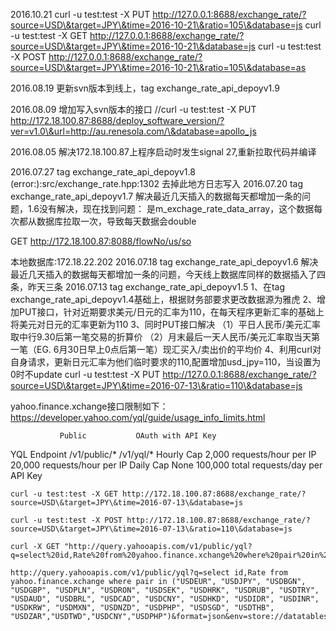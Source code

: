 2016.10.21
curl -u test:test -X PUT http://127.0.0.1:8688/exchange_rate/?source=USD\&target=JPY\&time=2016-10-21\&ratio=105\&database=js
curl -u test:test -X GET http://127.0.0.1:8688/exchange_rate/?source=USD\&target=JPY\&time=2016-10-21\&database=js
curl -u test:test -X POST http://127.0.0.1:8688/exchange_rate/?source=USD\&target=JPY\&time=2016-10-21\&ratio=105\&database=as

2016.08.19 更新svn版本到线上，tag exchange_rate_api_depoyv1.9

2016.08.09
增加写入svn版本的接口
//curl -u test:test -X PUT http://172.18.100.87:8688/deploy_software_version/?ver=v1.0\&url=http://au.renesola.com/\&database=apollo_js

2016.08.05 解决172.18.100.87上程序启动时发生signal 27,重新拉取代码并编译

2016.07.27 tag exchange_rate_api_depoyv1.8
(error:):src/exchange_rate.hpp:1302  去掉此地方日志写入
2016.07.20 tag exchange_rate_api_depoyv1.7
解决最近几天插入的数据每天都增加一条的问题，1.6没有解决，现在找到问题：
是m_exchage_rate_data_array，这个数据每次都从数据库拉取一次，导致每天数据会double


GET http://172.18.100.87:8088/flowNo/us/so

本地数据库:172.18.22.202
2016.07.18 tag exchange_rate_api_depoyv1.6
解决最近几天插入的数据每天都增加一条的问题，今天线上数据库同样的数据插入了四条，昨天三条
2016.07.13 tag exchange_rate_api_depoyv1.5
	1、在tag exchange_rate_api_depoyv1.4基础上，根据财务部要求更改数据源为雅虎
	2、增加PUT接口，针对近期要求美元/日元的汇率为110，在每天程序更新汇率的基础上将美元对日元的汇率更新为110
	3、同时PUT接口解决
		（1）平日人民币/美元汇率取中行9.30后第一笔交易的折算价
		（2）月末最后一天人民币/美元汇率取当天第一笔（EG. 6月30日早上0点后第一笔）现汇买入/卖出价的平均价
	4、利用curl对自身请求，更新日元汇率为他们临时要求的110,配置增加usd_jpy=110，当设置为0时不update
	curl -u test:test -X PUT http://127.0.0.1:8688/exchange_rate/?source=USD\&target=JPY\&time=2016-07-13\&ratio=110\&database=js

yahoo.finance.xchange接口限制如下：
https://developer.yahoo.com/yql/guide/usage_info_limits.html


               Public	        OAuth with API Key
YQL Endpoint	/v1/public/*	/v1/yql/*
Hourly Cap	2,000 requests/hour per IP	20,000 requests/hour per IP
Daily Cap	None	100,000 total requests/day per API Key


	curl -u test:test -X GET http://172.18.100.87:8688/exchange_rate/?source=USD\&target=JPY\&time=2016-07-13\&database=js

	curl -u test:test -X POST http://172.18.100.87:8688/exchange_rate/?source=USD\&target=JPY\&time=2016-07-13\&ratio=110\&database=js

	curl -X GET "http://query.yahooapis.com/v1/public/yql?q=select%20id,Rate%20from%20yahoo.finance.xchange%20where%20pair%20in%20(%22USDEUR%22,%20%22USDJPY%22,%20%22USDBGN%22,%20%22USDGBP%22,%20%22USDPLN%22,%20%22USDRON%22,%20%22USDSEK%22,%20%22USDHRK%22,%20%22USDRUB%22,%20%22USDTRY%22,%20%22USDAUD%22,%20%22USDBRL%22,%20%22USDCAD%22,%20%22USDCNY%22,%20%22USDHKD%22,%20%22USDIDR%22,%20%22USDINR%22,%20%22USDKRW%22,%20%22USDMXN%22,%20%22USDNZD%22,%20%22USDPHP%22,%20%22USDSGD%22,%20%22USDTHB%22,%20%22USDZAR%22,%22USDTWD%22,%22USDCNY%22,%22USDPHP%22)&format=json&env=store://datatables.org/alltableswithkeys"

	http://query.yahooapis.com/v1/public/yql?q=select id,Rate from yahoo.finance.xchange where pair in ("USDEUR", "USDJPY", "USDBGN", "USDGBP", "USDPLN", "USDRON", "USDSEK", "USDHRK", "USDRUB", "USDTRY", "USDAUD", "USDBRL", "USDCAD", "USDCNY", "USDHKD", "USDIDR", "USDINR", "USDKRW", "USDMXN", "USDNZD", "USDPHP", "USDSGD", "USDTHB", "USDZAR","USDTWD","USDCNY","USDPHP")&format=json&env=store://datatables.org/alltableswithkeys